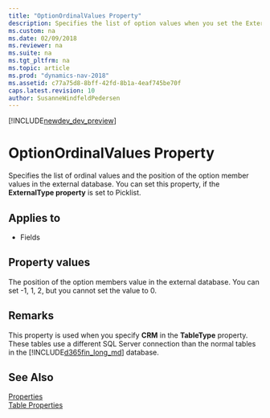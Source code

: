 ```yaml
---
title: "OptionOrdinalValues Property"
description: Specifies the list of option values when you set the ExternalType property for synchronizing the database with external tables.
ms.custom: na
ms.date: 02/09/2018
ms.reviewer: na
ms.suite: na
ms.tgt_pltfrm: na
ms.topic: article
ms.prod: "dynamics-nav-2018"
ms.assetid: c77a75d8-8bff-42fd-8b1a-4eaf745be70f
caps.latest.revision: 10
author: SusanneWindfeldPedersen
---
```


[!INCLUDE[newdev_dev_preview](../includes/newdev_dev_preview.md)]

# OptionOrdinalValues Property
Specifies the list of ordinal values and the position of the option member values in the external database. You can set this property, if the **ExternalType property** is set to Picklist. 

## Applies to  

-   Fields 

## Property values
The position of the option members value in the external database. You can set -1, 1, 2, but you cannot set the value to 0. 

## Remarks  
This property is used when you specify **CRM** in the **TableType** property. These tables use a different SQL Server connection than the normal tables in the [!INCLUDE[d365fin_long_md](../includes/d365fin_long_md.md)] database.  

## See Also  
[Properties](devenv-properties.md)  
[Table Properties](devenv-table-properties.md)  


